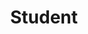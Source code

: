 ---
types: "word"

title: "Student"

categories: ['']

tags: ['Student']

arabic: 'الطالب'

arexps: []

enwords: ['Student']

enexps: []

arlexicons: 'ط'

enlexicons: 'S'

authors: ['Ruqayya Roshdy']

translators: ['']

citations: 'العربية والذكاء الاصطناعي'

sources: 'مركز الملك عبدالله بن عبدالعزيز الدولي لخدمة اللغة العربية'

word: "true"

slug: ""
---